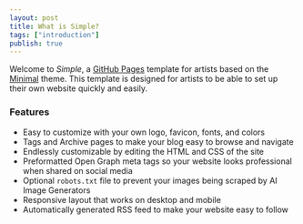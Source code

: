```yaml
---
layout: post
title: What is Simple?
tags: ["introduction"]
publish: true
---
```


Welcome to *Simple*, a [GitHub Pages](https://pages.github.com/) template for artists based on the [Minimal](https://github.com/pages-themes/minimal) theme. This template is designed for artists to be able to set up their own website quickly and easily.

### Features

- Easy to customize with your own logo, favicon, fonts, and colors
- Tags and Archive pages to make your blog easy to browse and navigate
- Endlessly customizable by editing the HTML and CSS of the site
- Preformatted Open Graph meta tags so your website looks professional when shared on social media
- Optional `robots.txt` file to prevent your images being scraped by AI Image Generators
- Responsive layout that works on desktop and mobile
- Automatically generated RSS feed to make your website easy to follow
